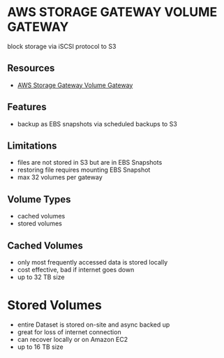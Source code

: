 # AWS STORAGE GATEWAY VOLUME GATEWAY

block storage via iSCSI protocol to S3

## Resources

- [AWS Storage Gateway Volume Gateway](https://docs.aws.amazon.com/storagegateway/latest/vgw/index.html)

## Features

- backup as EBS snapshots via scheduled backups to S3

## Limitations

- files are not stored in S3 but are in EBS Snapshots
- restoring file requires mounting EBS Snapshot
- max 32 volumes per gateway

## Volume Types

- cached volumes
- stored volumes

## Cached Volumes

- only most frequently accessed data is stored locally
- cost effective, bad if internet goes down
- up to 32 TB size

# Stored Volumes

- entire Dataset is stored on-site and async backed up
- great for loss of internet connection
- can recover locally or on Amazon EC2
- up to 16 TB size
